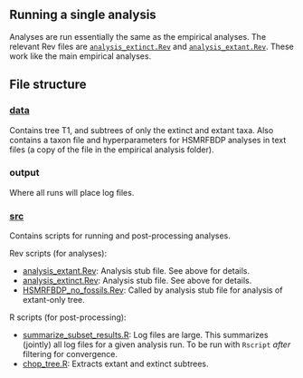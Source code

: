 ## Running a single analysis
Analyses are run essentially the same as the empirical analyses.
The relevant Rev files are [`analysis_extinct.Rev`](src/analysis_extinct.Rev) and [`analysis_extant.Rev`](src/analysis_extant.Rev).
These work like the main empirical analyses.


## File structure

### [data](data)
Contains tree T1, and subtrees of only the extinct and extant taxa.
Also contains a taxon file and hyperparameters for HSMRFBDP analyses in text files (a copy of the file in the empirical analysis folder).

### output
Where all runs will place log files.

### [src](src)
Contains scripts for running and post-processing analyses.

Rev scripts (for analyses):
- [analysis_extant.Rev](src/analysis_extant.Rev): Analysis stub file. See above for details.
- [analysis_extinct.Rev](src/analysis_extinct.Rev): Analysis stub file. See above for details.
- [HSMRFBDP_no_fossils.Rev](src/HSMRFBDP_no_fossils.Rev): Called by analysis stub file for analysis of extant-only tree.


R scripts (for post-processing):
- [summarize_subset_results.R](src/summarize_subset_results.R): Log files are large. This summarizes (jointly) all log files for a given analysis run. To be run with `Rscript` *after* filtering for convergence.
- [chop_tree.R](src/chop_tree.R): Extracts extant and extinct subtrees.
